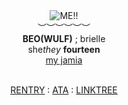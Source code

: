 <div align='center'> 
 <img src='https://files.catbox.moe/jibjbm.gif' title='ME!!'

   <br>︶︶︶︶︶︶<br>
<b>BEO(WULF)</b> ; brielle<br>
   she<i>they</i>  <b>fourteen </b>
  <br> <a href="https://github.com/FatherGascoigne">my jamia</a>

<br> <a href="https://rentry.co/metalocalypsedotcom">RENTRY</a> : <a href="https://metalocalypse.atabook.org/">ATA</a> : <a href="https://linktr.ee/weezerus">LINKTREE</a>

